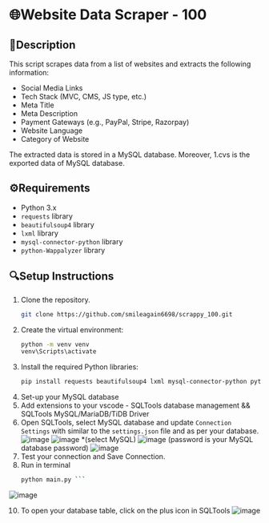 # 🌐Website Data Scraper - 100

## 📖Description
This script scrapes data from a list of websites and extracts the following information:
- Social Media Links
- Tech Stack (MVC, CMS, JS type, etc.)
- Meta Title
- Meta Description
- Payment Gateways (e.g., PayPal, Stripe, Razorpay)
- Website Language
- Category of Website

The extracted data is stored in a MySQL database. Moreover, 1.cvs is the exported data of MySQL database. 

## ⚙️Requirements
- Python 3.x
- `requests` library
- `beautifulsoup4` library
- `lxml` library
- `mysql-connector-python` library
- `python-Wappalyzer` library

## 🔍Setup Instructions
1. Clone the repository.  
   ```sh
   git clone https://github.com/smileagain6698/scrappy_100.git
2. Create the virtual environment:
   ```sh
   python -m venv venv
   venv\Scripts\activate
3. Install the required Python libraries:
   ```sh
   pip install requests beautifulsoup4 lxml mysql-connector-python python-Wappalyzer
4. Set-up your MySQL database
5. Add extensions to your vscode - SQLTools database management && SQLTools MySQL/MariaDB/TiDB Driver
6. Open SQLTools, select MySQL database and update `Connection Settings` with similar to the `settings.json` file and as per your database.
![image](https://github.com/smileagain6698/scrappy_100/assets/63532914/0827677d-0a01-4619-a9a3-3da734326500)
![image](https://github.com/smileagain6698/scrappy_100/assets/63532914/15715f43-5424-432e-ba57-2f8b627f03d3)
*(select MySQL)
![image](https://github.com/smileagain6698/scrappy_100/assets/63532914/aed7bd06-2397-4a39-b68d-04653b9909f2)
(password is your MySQL database password)
![image](https://github.com/smileagain6698/scrappy_100/assets/63532914/768dc1c1-f3d2-45fd-8618-ea81a583ae66)
8. Test your connection and Save Connection.
9. Run in terminal
   ```sh
   python main.py ```
![image](https://github.com/smileagain6698/scrappy_100/assets/63532914/9bf63773-a949-4bbf-a7b3-67ccf98f674f)
  
10. To open your database table, click on the plus icon in SQLTools
![image](https://github.com/smileagain6698/scrappy_100/assets/63532914/1fd2c923-084b-4809-b06f-13d5a1f7b491)

